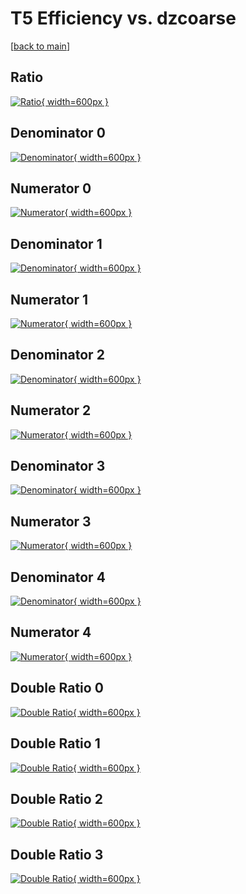 # T5 Efficiency vs. dzcoarse

[[back to main](./)]



## Ratio

[![Ratio](../mtv/var/T5_loweta_13_-1_eff_dzcoarse.png){ width=600px }](../mtv/var/T5_loweta_13_-1_eff_dzcoarse.pdf)

## Denominator 0

[![Denominator](../mtv/den/T5_loweta_13_-1_eff_dzcoarse_den0.png){ width=600px }](../mtv/den/T5_loweta_13_-1_eff_dzcoarse_den0.pdf)

## Numerator 0

[![Numerator](../mtv/num/T5_loweta_13_-1_eff_dzcoarse_num0.png){ width=600px }](../mtv/num/T5_loweta_13_-1_eff_dzcoarse_num0.pdf)

## Denominator 1

[![Denominator](../mtv/den/T5_loweta_13_-1_eff_dzcoarse_den1.png){ width=600px }](../mtv/den/T5_loweta_13_-1_eff_dzcoarse_den1.pdf)

## Numerator 1

[![Numerator](../mtv/num/T5_loweta_13_-1_eff_dzcoarse_num1.png){ width=600px }](../mtv/num/T5_loweta_13_-1_eff_dzcoarse_num1.pdf)

## Denominator 2

[![Denominator](../mtv/den/T5_loweta_13_-1_eff_dzcoarse_den2.png){ width=600px }](../mtv/den/T5_loweta_13_-1_eff_dzcoarse_den2.pdf)

## Numerator 2

[![Numerator](../mtv/num/T5_loweta_13_-1_eff_dzcoarse_num2.png){ width=600px }](../mtv/num/T5_loweta_13_-1_eff_dzcoarse_num2.pdf)

## Denominator 3

[![Denominator](../mtv/den/T5_loweta_13_-1_eff_dzcoarse_den3.png){ width=600px }](../mtv/den/T5_loweta_13_-1_eff_dzcoarse_den3.pdf)

## Numerator 3

[![Numerator](../mtv/num/T5_loweta_13_-1_eff_dzcoarse_num3.png){ width=600px }](../mtv/num/T5_loweta_13_-1_eff_dzcoarse_num3.pdf)

## Denominator 4

[![Denominator](../mtv/den/T5_loweta_13_-1_eff_dzcoarse_den4.png){ width=600px }](../mtv/den/T5_loweta_13_-1_eff_dzcoarse_den4.pdf)

## Numerator 4

[![Numerator](../mtv/num/T5_loweta_13_-1_eff_dzcoarse_num4.png){ width=600px }](../mtv/num/T5_loweta_13_-1_eff_dzcoarse_num4.pdf)

## Double Ratio 0

[![Double Ratio](../mtv/ratio/T5_loweta_13_-1_eff_dzcoarse_ratio0.png){ width=600px }](../mtv/ratio/T5_loweta_13_-1_eff_dzcoarse_ratio0.pdf)

## Double Ratio 1

[![Double Ratio](../mtv/ratio/T5_loweta_13_-1_eff_dzcoarse_ratio1.png){ width=600px }](../mtv/ratio/T5_loweta_13_-1_eff_dzcoarse_ratio1.pdf)

## Double Ratio 2

[![Double Ratio](../mtv/ratio/T5_loweta_13_-1_eff_dzcoarse_ratio2.png){ width=600px }](../mtv/ratio/T5_loweta_13_-1_eff_dzcoarse_ratio2.pdf)

## Double Ratio 3

[![Double Ratio](../mtv/ratio/T5_loweta_13_-1_eff_dzcoarse_ratio3.png){ width=600px }](../mtv/ratio/T5_loweta_13_-1_eff_dzcoarse_ratio3.pdf)

